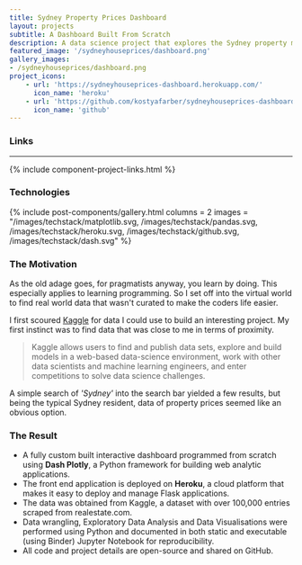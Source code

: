 ```yaml
---
title: Sydney Property Prices Dashboard
layout: projects
subtitle: A Dashboard Built From Scratch
description: A data science project that explores the Sydney property market across different suburbs using a dataset from Kaggle.
featured_image: '/sydneyhouseprices/dashboard.png'
gallery_images:
- /sydneyhouseprices/dashboard.png
project_icons:
    - url: 'https://sydneyhouseprices-dashboard.herokuapp.com/'
      icon_name: 'heroku'
    - url: 'https://github.com/kostyafarber/sydneyhouseprices-dashboard'
      icon_name: 'github'
---
```


### Links
----
{% include component-project-links.html %}

### Technologies

{% include post-components/gallery.html
	columns = 2
	images = "/images/techstack/matplotlib.svg, /images/techstack/pandas.svg, /images/techstack/heroku.svg, /images/techstack/github.svg, /images/techstack/dash.svg"
%}

### The Motivation

As the old adage goes, for pragmatists anyway, you learn by doing. This especially applies to learning programming. 
So I set off into the virtual world to find real world data that wasn't curated to make the coders life easier. 

I first scoured [Kaggle](https://www.kaggle.com/) for data I could use to build an interesting project. My first instinct
was to find data that was close to me in terms of proximity.  

>Kaggle allows users to find and publish data sets, explore and build models in a web-based data-science environment, work with other data scientists and machine learning engineers, and enter competitions to solve data science challenges.

A simple search of *'Sydney'* into the search bar yielded 
a few results, but being the typical Sydney resident, data of property prices seemed like an obvious option.

### The Result
- A fully custom built interactive dashboard programmed from scratch using **Dash Plotly**, a Python framework for building web analytic applications. 
- The front end application is deployed on **Heroku**, a cloud platform that makes it easy to deploy and manage Flask applications. 
- The data was obtained from Kaggle, a dataset with over 100,000 entries scraped from realestate.com.
- Data wrangling, Exploratory Data Analysis and Data Visualisations were performed using Python and documented in both static and executable (using Binder) Jupyter Notebook for reproducibility.
- All code and project details are open-source and shared on GitHub. 
